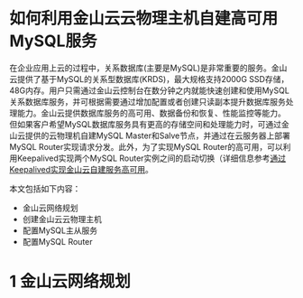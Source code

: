 
# 如何利用金山云云物理主机自建高可用MySQL服务
在企业应用上云的过程中，关系数据库(主要是MySQL)是非常重要的服务。金山云提供了基于MySQL的关系型数据库(KRDS)，最大规格支持2000G SSD存储，48G内存。用户只需通过金山云控制台在数分钟之内就能快速创建和使用MySQL关系数据库服务，并可根据需要通过增加配置或者创建只读副本提升数据库服务处理能力。金山云提供数据库服务的高可用、数据备份和恢复、性能监控等能力。
但如果客户希望MySQL数据库服务具有更高的存储空间和处理能力时，可通过金山云提供的云物理机自建MySQL Master和Salve节点，并通过在云服务器上部署MySQL Router实现请求分发。此外，为了实现MySQL Router的高可用，可以利用Keepalived实现两个MySQL Router实例之间的启动切换（详细信息参考[通过Keepalived实现金山云自建服务高可用](https://blog.csdn.net/mqyang/article/details/102514372)。

本文包括如下内容：
* 金山云网络规划
* 创建金山云云物理主机
* 配置MySQL主从服务
* 配置MySQL Router

# 1 金山云网络规划


